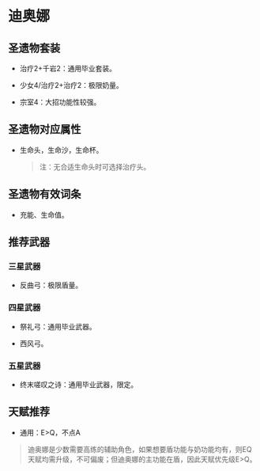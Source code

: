 # 迪奥娜

## 圣遗物套装  

- 治疗2+千岩2：通用毕业套装。  

- 少女4/治疗2+治疗2：极限奶量。  

- 宗室4：大招功能性较强。  

## 圣遗物对应属性  

- 生命头，生命沙，生命杯。  

  > 注：无合适生命头时可选择治疗头。  

## 圣遗物有效词条  

- 充能、生命值。  

## 推荐武器  

### 三星武器  

- 反曲弓：极限盾量。  

### 四星武器  

- 祭礼弓：通用毕业武器。  

- 西风弓。  

### 五星武器  

- 终末嗟叹之诗：通用毕业武器，限定。

## 天赋推荐  

- 通用：E>Q，不点A  

> 迪奥娜是少数需要高练的辅助角色，如果想要盾功能与奶功能均有，则EQ天赋均需升级，不可偏废；但迪奥娜的主功能在盾，因此天赋优先级E>Q。  
